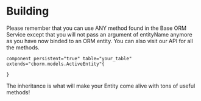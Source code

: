 # Building

Please remember that you can use ANY method found in the Base ORM Service except that you will not pass an argument of entityName anymore as you have now binded to an ORM entity. You can also visit our API for all the methods.

```text
component persistent="true" table="your_table" extends="cborm.models.ActiveEntity"{

}
```

The inheritance is what will make your Entity come alive with tons of useful methods!

